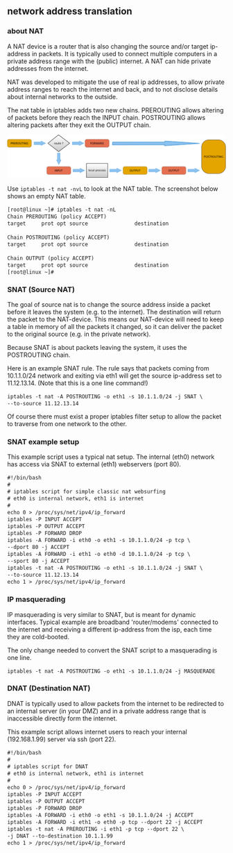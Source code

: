 ## network address translation

### about NAT

A NAT device is a router that is also changing the source and/or target
ip-address in packets. It is typically used to connect multiple
computers in a private address range with the (public) internet. A NAT
can hide private addresses from the internet.

NAT was developed to mitigate the use of real ip addresses, to allow
private address ranges to reach the internet and back, and to not
disclose details about internal networks to the outside.

The nat table in iptables adds two new chains. PREROUTING allows
altering of packets before they reach the INPUT chain. POSTROUTING
allows altering packets after they exit the OUTPUT chain.

![](assets/iptables_filter_nat2.png)

Use `iptables -t nat -nvL` to look at the NAT table. The screenshot
below shows an empty NAT table.

    [root@linux ~]# iptables -t nat -nL
    Chain PREROUTING (policy ACCEPT)
    target     prot opt source               destination         

    Chain POSTROUTING (policy ACCEPT)
    target     prot opt source               destination         

    Chain OUTPUT (policy ACCEPT)
    target     prot opt source               destination         
    [root@linux ~]#

### SNAT (Source NAT)

The goal of source nat is to change the source address inside a packet
before it leaves the system (e.g. to the internet). The destination will
return the packet to the NAT-device. This means our NAT-device will need
to keep a table in memory of all the packets it changed, so it can
deliver the packet to the original source (e.g. in the private network).

Because SNAT is about packets leaving the system, it uses the
POSTROUTING chain.

Here is an example SNAT rule. The rule says that packets coming from
10.1.1.0/24 network and exiting via eth1 will get the source ip-address
set to 11.12.13.14. (Note that this is a one line command!)

    iptables -t nat -A POSTROUTING -o eth1 -s 10.1.1.0/24 -j SNAT \
    --to-source 11.12.13.14

Of course there must exist a proper iptables filter setup to allow the
packet to traverse from one network to the other.

### SNAT example setup

This example script uses a typical nat setup. The internal (eth0)
network has access via SNAT to external (eth1) webservers (port 80).

    #!/bin/bash
    #
    # iptables script for simple classic nat websurfing
    # eth0 is internal network, eth1 is internet
    #
    echo 0 > /proc/sys/net/ipv4/ip_forward
    iptables -P INPUT ACCEPT
    iptables -P OUTPUT ACCEPT
    iptables -P FORWARD DROP
    iptables -A FORWARD -i eth0 -o eth1 -s 10.1.1.0/24 -p tcp \
    --dport 80 -j ACCEPT
    iptables -A FORWARD -i eth1 -o eth0 -d 10.1.1.0/24 -p tcp \
    --sport 80 -j ACCEPT
    iptables -t nat -A POSTROUTING -o eth1 -s 10.1.1.0/24 -j SNAT \
    --to-source 11.12.13.14
    echo 1 > /proc/sys/net/ipv4/ip_forward

### IP masquerading

IP masquerading is very similar to SNAT, but is meant for dynamic
interfaces. Typical example are broadband \'router/modems\' connected to
the internet and receiving a different ip-address from the isp, each
time they are cold-booted.

The only change needed to convert the SNAT script to a masquerading is
one line.

    iptables -t nat -A POSTROUTING -o eth1 -s 10.1.1.0/24 -j MASQUERADE

### DNAT (Destination NAT)

DNAT is typically used to allow packets from the internet to be
redirected to an internal server (in your DMZ) and in a private address
range that is inaccessible directly form the internet.

This example script allows internet users to reach your internal
(192.168.1.99) server via ssh (port 22).

    #!/bin/bash
    #
    # iptables script for DNAT
    # eth0 is internal network, eth1 is internet
    #
    echo 0 > /proc/sys/net/ipv4/ip_forward
    iptables -P INPUT ACCEPT
    iptables -P OUTPUT ACCEPT
    iptables -P FORWARD DROP
    iptables -A FORWARD -i eth0 -o eth1 -s 10.1.1.0/24 -j ACCEPT
    iptables -A FORWARD -i eth1 -o eth0 -p tcp --dport 22 -j ACCEPT
    iptables -t nat -A PREROUTING -i eth1 -p tcp --dport 22 \
    -j DNAT --to-destination 10.1.1.99
    echo 1 > /proc/sys/net/ipv4/ip_forward

